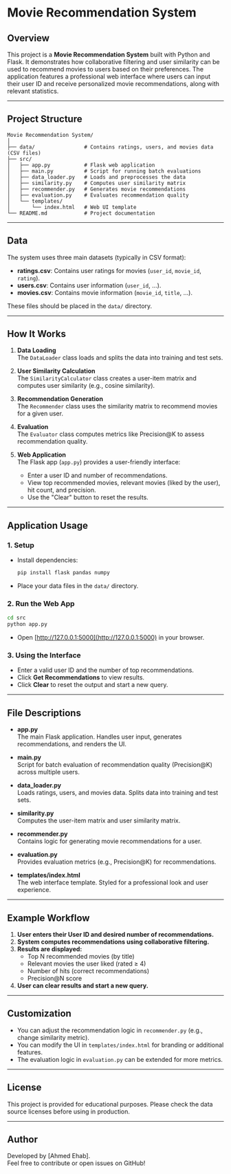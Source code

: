 # Movie Recommendation System

## Overview

This project is a **Movie Recommendation System** built with Python and Flask. It demonstrates how collaborative filtering and user similarity can be used to recommend movies to users based on their preferences. The application features a professional web interface where users can input their user ID and receive personalized movie recommendations, along with relevant statistics.

---

## Project Structure

```
Movie Recommendation System/
│
├── data/                # Contains ratings, users, and movies data (CSV files)
├── src/
│   ├── app.py           # Flask web application
│   ├── main.py          # Script for running batch evaluations
│   ├── data_loader.py   # Loads and preprocesses the data
│   ├── similarity.py    # Computes user similarity matrix
│   ├── recommender.py   # Generates movie recommendations
│   ├── evaluation.py    # Evaluates recommendation quality
│   └── templates/
│       └── index.html   # Web UI template
└── README.md            # Project documentation
```

---

## Data

The system uses three main datasets (typically in CSV format):

- **ratings.csv**: Contains user ratings for movies (`user_id`, `movie_id`, `rating`).
- **users.csv**: Contains user information (`user_id`, ...).
- **movies.csv**: Contains movie information (`movie_id`, `title`, ...).

These files should be placed in the `data/` directory.

---

## How It Works

1. **Data Loading**  
   The `DataLoader` class loads and splits the data into training and test sets.

2. **User Similarity Calculation**  
   The `SimilarityCalculator` class creates a user-item matrix and computes user similarity (e.g., cosine similarity).

3. **Recommendation Generation**  
   The `Recommender` class uses the similarity matrix to recommend movies for a given user.

4. **Evaluation**  
   The `Evaluator` class computes metrics like Precision@K to assess recommendation quality.

5. **Web Application**  
   The Flask app (`app.py`) provides a user-friendly interface:
   - Enter a user ID and number of recommendations.
   - View top recommended movies, relevant movies (liked by the user), hit count, and precision.
   - Use the "Clear" button to reset the results.

---

## Application Usage

### 1. **Setup**

- Install dependencies:
  ```bash
  pip install flask pandas numpy
  ```
- Place your data files in the `data/` directory.

### 2. **Run the Web App**

```bash
cd src
python app.py
```

- Open [http://127.0.0.1:5000](http://127.0.0.1:5000) in your browser.

### 3. **Using the Interface**

- Enter a valid user ID and the number of top recommendations.
- Click **Get Recommendations** to view results.
- Click **Clear** to reset the output and start a new query.

---

## File Descriptions

- **app.py**  
  The main Flask application. Handles user input, generates recommendations, and renders the UI.

- **main.py**  
  Script for batch evaluation of recommendation quality (Precision@K) across multiple users.

- **data_loader.py**  
  Loads ratings, users, and movies data. Splits data into training and test sets.

- **similarity.py**  
  Computes the user-item matrix and user similarity matrix.

- **recommender.py**  
  Contains logic for generating movie recommendations for a user.

- **evaluation.py**  
  Provides evaluation metrics (e.g., Precision@K) for recommendations.

- **templates/index.html**  
  The web interface template. Styled for a professional look and user experience.

---

## Example Workflow

1. **User enters their User ID and desired number of recommendations.**
2. **System computes recommendations using collaborative filtering.**
3. **Results are displayed:**
   - Top N recommended movies (by title)
   - Relevant movies the user liked (rated ≥ 4)
   - Number of hits (correct recommendations)
   - Precision@N score
4. **User can clear results and start a new query.**

---

## Customization

- You can adjust the recommendation logic in `recommender.py` (e.g., change similarity metric).
- You can modify the UI in `templates/index.html` for branding or additional features.
- The evaluation logic in `evaluation.py` can be extended for more metrics.

---

## License

This project is provided for educational purposes. Please check the data source licenses before using in production.

---

## Author

Developed by [Ahmed Ehab].  
Feel free to contribute or open issues on GitHub!